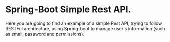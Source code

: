 # Spring-Boot Simple Rest API.

Here you are going to find an example of a simple Rest API, trying to follow RESTFul architecture, using Spring-boot to manage user's information (such as email, password and permissions).